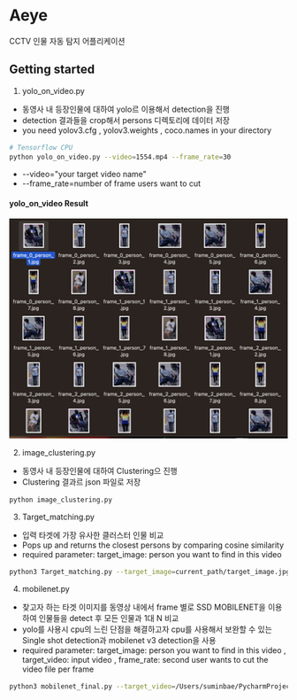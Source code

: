 # Aeye
CCTV 인물 자동 탐지 어플리케이션


## Getting started

1. yolo_on_video.py
 - 동영사 내 등장인물에 대하여 yolo르 이용해서 detection을 진행 
 - detection 결과들을 crop해서 persons 디렉토리에 데이터 저장
 - you need yolov3.cfg , yolov3.weights , coco.names in your directory


```bash
# Tensorflow CPU
python yolo_on_video.py --video=1554.mp4 --frame_rate=30
```
- --video="your target video name"
- --frame_rate=number of frame users want to cut 


#### yolo_on_video Result
<img src='yolo_on_video_example.jpg' />

2. image_clustering.py
 - 동영사 내 등장인물에 대하여 Clustering으 진행
 - Clustering 결과르 json 파일로 저장

```bash
python image_clustering.py
```



3. Target_matching.py
 - 입력 타겟에 가장 유사한 클러스터 인물 비교
 - Pops up and returns the closest persons by comparing cosine similarity
 - required parameter: target_image: person you want to find in this video

```bash
python3 Target_matching.py --target_image=current_path/target_image.jpg
```



4. mobilenet.py
 - 찾고자 하는 타겟 이미지를 동영상 내에서 frame 별로 SSD MOBILENET을 이용하여 인물들을 detect 후 모든 인물과 1대 N 비교 
 - yolo를 사용시 cpu의 느린 단점을 해결하고자 cpu를 사용해서 보완할 수 있는 Single shot detection과 mobilenet v3 detection을 사용
 - required parameter: target_image: person you want to find in this video , target_video: input video , frame_rate: second user wants to cut the video file per frame
 

```bash
python3 mobilenet_final.py --target_video=/Users/suminbae/PycharmProjects/tf_cv2/aeye/people-detection.mp4  --target_img=/Users/suminbae/PycharmProjects/tf_cv2/aeye/test5.jpg --frame_rate=0.5
```



